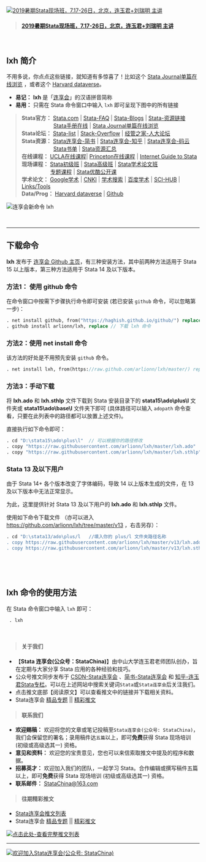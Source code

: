 ﻿
&emsp;

[![2019暑期Stata现场班，7.17-26日，北京，连玉君+刘瑞明 主讲](https://upload-images.jianshu.io/upload_images/7692714-321b9566d51e2db2.png?imageMogr2/auto-orient/strip%7CimageView2/2/w/1240)](https://gitee.com/arlionn/Course/blob/master/2019%E6%9A%91%E6%9C%9FStata%E7%8E%B0%E5%9C%BA%E7%8F%AD.md)

> #### [2019暑期Stata现场班，7.17-26日，北京，连玉君+刘瑞明 主讲](https://gitee.com/arlionn/Course/blob/master/2019%E6%9A%91%E6%9C%9FStata%E7%8E%B0%E5%9C%BA%E7%8F%AD.md)


&emsp;

## lxh 简介 

不用多说，你点点这些链接，就知道有多惊喜了！比如这个 [Stata Journal单篇在线浏览](https://gitee.com/arlionn/SJ) ，或者这个 [Harvard dataverse](https://dataverse.harvard.edu/dataverse/harvard?q=stata)。

- **易记：** **lxh** 是「[连享会](http://www.jianshu.com/u/69a30474ef33)」的汉语拼音简称
- **易用：** 只需在 Stata 命令窗口中输入 `lxh` 即可呈现下图中的所有链接

>**Stata官方：**    [Stata.com](http://www.stata.com)   |  [Stata-FAQ](http://www.stata.com/support/faqs/)    |   [Stata-Blogs](https://blog.stata.com/) |  [Stata-资源链接](http://www.stata.com/links/resources.html)          
>&emsp; &emsp; &emsp; &emsp; &ensp; [Stata手册在线](https://www.jianshu.com/p/8b48a32219b8)  | [Stata Journal单篇在线浏览](https://gitee.com/arlionn/SJ)                                                                                                    
>**Stata论坛：**  [Stata-list](http://www.statalist.com) |  [Stack-Overflow](https://stackoverflow.com) | [经管之家-人大论坛](http://bbs.pinggu.org/)                                                                                                                     
>**Stata资源：** [Stata连享会-简书](http://www.jianshu.com/u/69a30474ef33)  |  [Stata连享会-知乎](https://www.zhihu.com/people/arlionn/)  | [Stata连享会-码云](https://gitee.com/arlionn/Course)                                   
>&emsp; &emsp; &emsp; &emsp; &ensp; [Stata书单](http://www.jianshu.com/p/f1c4b8762709) | [Stata资源汇总](http://www.jianshu.com/p/c723bb0dbf98)                                                                                                         
>**在线课程：** [UCLA在线课程](https://stats.idre.ucla.edu/stata/)| [Princeton在线课程](http://www.princeton.edu/~otorres/Stata/) | [Internet Guide to Stata](http://wlm.userweb.mwn.de/Stata/)                                                                                                       
>**现场课程：** [Stata初级班](http://www.peixun.net/view/307.html) | [Stata高级班](http://www.peixun.net/view/308.html)  | [Stata学术论文班](http://www.peixun.net/view/1135.html)           
>&emsp; &emsp; &emsp;&emsp;&ensp; [专题课程](https://gitee.com/arlionn/Course/blob/master/README.md) | [Stata优酷公开课](http://i.youku.com/arlion)                                                                                                                
>**学术论文：**  [Google学术](https://scholar.google.com/)  |  [CNKI](http://scholar.cnki.net/) | [学术搜索](http://scholar.chongbuluo.com/) | [百度学术](http://xueshu.baidu.com/)  | [SCI-HUB](https://sci-hub.tw) | [Links/Tools](http://www.jianshu.com/p/494e6feab565)                                                                                                              
>**Data/Prog：**   [Harvard dataverse](https://dataverse.harvard.edu/dataverse/harvard?q=stata)  | [Github](https://github.com/search?utf8=%E2%9C%93&q=stata&type=)              

![连享会新命令 lxh](https://upload-images.jianshu.io/upload_images/7692714-fb640caeef73bac1.png?imageMogr2/auto-orient/strip%7CimageView2/2/w/1240)


&emsp;

----

## 下载命令

**lxh** 发布于 [连享会 Github 主页](https://github.com/arlionn/lxh)，有三种安装方法，其中前两种方法适用于 Stata 15 以上版本，第三种方法适用于 Stata 14 及以下版本。

### 方法1： 使用 github 命令
在命令窗口中按需下步骤执行命令即可安装 (若已安装 `github` 命令，可以忽略第一步)：
```stata
. net install github, from("https://haghish.github.io/github/") replace // 下载 github 命令 (若已安装，请忽略此步骤)；
. github install arlionn/lxh, replace // 下载 lxh 命令
```


### 方法2：使用 net install 命令
该方法的好处是不用预先安装 `github` 命令。
```stata
. net install lxh, from(https://raw.github.com/arlionn/lxh/master/) replace
```

### 方法3：手动下载

将 **lxh.ado** 和 **lxh.sthlp** 文件下载到 Stata 安装目录下的 **stata15\ado\plus\l** 文件夹或 **stata15\ado\base\l** 文件夹下即可 (具体路径可以输入 `adopath` 命令查看，只要在此列表中的路径都可以放置上述文件)。

直接执行如下命令即可：

```stata
. cd "D:\stata15\ado\plus\l"  // 可以根据你的路径修改
. copy "https://raw.githubusercontent.com/arlionn/lxh/master/lxh.ado"    lxh.ado
. copy "https://raw.githubusercontent.com/arlionn/lxh/master/lxh.sthlp"  lxh.sthlp
```

### Stata 13 及以下用户

由于 Stata 14+ 各个版本改变了字体编码，导致 14 以上版本生成的文件，在 13 及以下版本中无法正常显示。

为此，这里提供针对 Stata 13 及以下用户的 **lxh.ado** 和 **lxh.sthlp** 文件。

使用如下命令下载文件 （亦可以进入 https://github.com/arlionn/lxh/tree/master/v13 ，右击另存）：

```stata
. cd "D:\stata13/ado\plus/l   //填入你的 plus/l 文件夹路径名称
. copy https://raw.githubusercontent.com/arlionn/lxh/master/v13/lxh.ado lxh.ado
. copy https://raw.githubusercontent.com/arlionn/lxh/master/v13/lxh.sthlp lxh.sthlp
```

&emsp;

&emsp;

## lxh 命令的使用方法

在 Stata 命令窗口中输入 `lxh` 即可：

```
 . lxh
```

 


&emsp;
               

>#### 关于我们

- 【**Stata 连享会(公众号：StataChina)**】由中山大学连玉君老师团队创办，旨在定期与大家分享 Stata 应用的各种经验和技巧。
- 公众号推文同步发布于 [CSDN-Stata连享会](https://blog.csdn.net/arlionn) 、[简书-Stata连享会](http://www.jianshu.com/u/69a30474ef33) 和 [知乎-连玉君Stata专栏](https://www.zhihu.com/people/arlionn)。可以在上述网站中搜索关键词`Stata`或`Stata连享会`后关注我们。
- 点击推文底部【阅读原文】可以查看推文中的链接并下载相关资料。
- Stata连享会 [精品专题](https://gitee.com/arlionn/stata_training/blob/master/README.md)  || [精彩推文](https://github.com/arlionn/stata/blob/master/README.md)

>#### 联系我们

- **欢迎赐稿：** 欢迎将您的文章或笔记投稿至`Stata连享会(公众号: StataChina)`，我们会保留您的署名；录用稿件达`五篇`以上，即可**免费**获得 Stata 现场培训 (初级或高级选其一) 资格。
- **意见和资料：** 欢迎您的宝贵意见，您也可以来信索取推文中提及的程序和数据。
- **招募英才：** 欢迎加入我们的团队，一起学习 Stata。合作编辑或撰写稿件五篇以上，即可**免费**获得 Stata 现场培训 (初级或高级选其一) 资格。
- **联系邮件：** StataChina@163.com

>#### 往期精彩推文
- [Stata连享会推文列表](https://www.jianshu.com/p/de82fdc2c18a) 
- Stata连享会 [精品专题](https://gitee.com/arlionn/stata_training/blob/master/README.md)  || [精彩推文](https://github.com/arlionn/stata/blob/master/README.md)

[![点击此处-查看完整推文列表](https://upload-images.jianshu.io/upload_images/7692714-8b1fb0b5068487af.png?imageMogr2/auto-orient/strip%7CimageView2/2/w/1240 "连享会(公众号: StataChina)推文列表")](https://gitee.com/arlionn/Course/blob/master/README.md)


---
[![欢迎加入Stata连享会(公众号: StataChina)](https://upload-images.jianshu.io/upload_images/7692714-fbec0770ffb974d8.jpg?imageMogr2/auto-orient/strip%7CimageView2/2/w/1240 "扫码关注 Stata 连享会")](https://gitee.com/arlionn/Course/blob/master/README.md)








